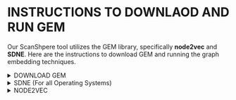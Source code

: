 # INSTRUCTIONS TO DOWNLAOD AND RUN GEM

Our ScanShpere tool utilizes the GEM library, specifically **node2vec** and **SDNE**. 
Here are the instructions to download GEM and running the graph embedding techniques.
<details>
    <summary>DOWNLOAD GEM</summary>

1. Download GEM: https://github.com/palash1992/GEM
    
2. Go into the *tests* folder
    
3. Open the *test_karate.py* python file
    
4. Comment out lines 13 - 16 so that you only have: 

    *from gem.embedding.node2vec import node2vec*
    
    *from gem.embedding.sdne     import SDNE*
    
5. Comment out lines 33 - 36 so that you only have:

    *models.append(node2vec(d=2, max_iter=1, walk_len=80, num_walks=10, con_size=10, ret_p=1, inout_p=1))*
    
    *models.append(SDNE(d=2, beta=5, alpha=1e-5, nu1=1e-6, nu2=1e-6, K=3,n_units=[50, 15,], rho=0.3, n_iter=50,*                     xeta=0.01,n_batch=100,
                *modelfile=['enc_model.json', 'dec_model.json'],*
                *weightfile=['enc_weights.hdf5', 'dec_weights.hdf5']))*

6. Save the file
</details>

<details>
  <summary>SDNE (For all Operating Systems)</summary> 

***Note: GEM WILL NOT BE ABLE TO WORK IF YOU HAVE ANACONDA INSTALLED.***

1. On your terminal (cmd prompt, etc.) install specified versions:

    *pip3 install matplotlib==2.2.4*
    
    *pip3 install tensorflow==1.13.1*
    
2. Go to *tests* directory on your terminal and run the following:

    *python3 test_karate.py --SDNE 0*   
  
3. You should be able to see similar outputs as shown in the GEM GitHub Repository.

</details>

<details>
  <summary>NODE2VEC</summary> 


**FOR MAC OS**
1. Download Snap: https://github.com/snap-stanford/snap

2. Move your *snap-master* into the *GEM-master*

3. On your terminal, cd into your *snap-master* directory and run a *make all*
    
4. After *make all* is done, cd into *examples* and then cd into *node2vec* folder

5. Go into your bash file: *vi ~/.bash_profile* and change the export path:

    *export PATH=/Users/{user}/Desktop/SD/GEM-master/snap-master/examples/Release/:$PATH*
    
    ***Tip: You can go into the *examples* folder, drag and drop the *Release* folder into the bash file.***
    
6. In your *node2vec* folder, run: *./node2vec* to install

7. In your *node2vec* folder, run: *chmod +x ./node2vec* to give permission

8. Go back to the *tests* folder in *GEM-master* and run: 
    
    *python3 test_karate.py --node2vec 0* 

</details>


